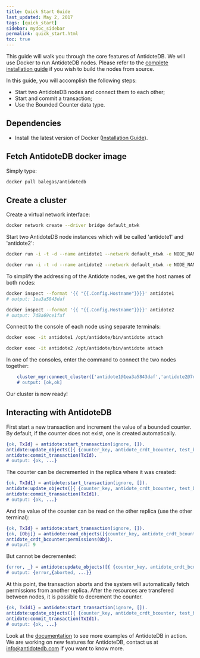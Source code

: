 ```yaml
---
title: Quick Start Guide
last_updated: May 2, 2017
tags: [quick_start]
sidebar: mydoc_sidebar
permalink: quick_start.html
toc: true
---
```


This guide will walk you through the core features of AntidoteDB. We will use Docker to run AntidoteDB nodes. Please refer to the [complete installation guide](http://syncfree.github.io/antidote/setup.html) if you wish to build the nodes from source.

In this guide, you will accomplish the following steps:

 * Start two AntidoteDB nodes and connect them to each other;
 * Start and commit a transaction;
 * Use the Bounded Counter data type.

## Dependencies
 * Install the latest version of Docker ([Installation Guide](https://docs.docker.com/engine/installation/)).

## Fetch AntidoteDB docker image

Simply type:

```sh
docker pull balegas/antidotedb
```

## Create a cluster

Create a virtual network interface:

```sh
docker network create --driver bridge default_ntwk
```

Start two AntidoteDB node instances which will be called 'antidote1' and 'antidote2':

```sh
docker run -i -t -d --name antidote1 --network default_ntwk -e NODE_NAME=antidote1 -e INSTANCE_NAME=antidote balegas/antidotedb

docker run -i -t -d --name antidote2 --network default_ntwk -e NODE_NAME=antidote2 -e INSTANCE_NAME=antidote balegas/antidotedb
```

To simplify the addressing of the Antidote nodes, we get the host names of both nodes:

```sh
docker inspect --format '{{ "{{.Config.Hostname"}}}}' antidote1
# output: 1ea3a5843daf

docker inspect --format '{{ "{{.Config.Hostname"}}}}' antidote2
# output: 7d8a69ce1faf
```

Connect to the console of each node using separate terminals:

```sh
docker exec -it antidote1 /opt/antidote/bin/antidote attach

docker exec -it antidote2 /opt/antidote/bin/antidote attach
```

In one of the consoles, enter the command to connect the two nodes together:

```erlang
    cluster_mgr:connect_cluster(['antidote1@1ea3a5843daf','antidote2@7d8a69ce1faf']).
    # output: [ok,ok]
```

Our cluster is now ready!

## Interacting with AntidoteDB

First start a new transaction and increment the value of a bounded counter. By default, if the counter does not exist, one is created automatically.

```erlang
{ok, TxId} = antidote:start_transaction(ignore, []).
antidote:update_objects([{ {counter_key, antidote_crdt_bcounter, test_bucket}, increment, {10, client1}}], TxId).
antidote:commit_transaction(TxId).
# output: {ok, ...}
```

The counter can be decremented in the replica where it was created:

```erlang
{ok, TxId1} = antidote:start_transaction(ignore, []).
antidote:update_objects([{ {counter_key, antidote_crdt_bcounter, test_bucket}, decrement, {1, client1}}], TxId1).
antidote:commit_transaction(TxId1).
# output: {ok, ...}
```

And the value of the counter can be read on the other replica (use the other terminal):

```erlang
{ok, TxId} = antidote:start_transaction(ignore, []).
{ok, [Obj]} = antidote:read_objects([{counter_key, antidote_crdt_bcounter, test_bucket}], TxId).
antidote_crdt_bcounter:permissions(Obj).
# output: 9
```

But cannot be decremented:

```erlang
{error, _} = antidote:update_objects([{ {counter_key, antidote_crdt_bcounter, test_bucket}, decrement, {1, client2}}], TxId).
# output: {error,{aborted, ...}}
```

At this point, the transaction aborts and the system will automatically fetch permissions from another replica.
After the resources are transfered between nodes, it is possible to decrement the counter.

```erlang
{ok, TxId1} = antidote:start_transaction(ignore, []).
antidote:update_objects([{ {counter_key, antidote_crdt_bcounter, test_bucket}, decrement, {1, client2}}], TxId1).
antidote:commit_transaction(TxId1).
# output: {ok, ...}
```

Look at the [documentation](http://syncfree.github.io/antidote/rawapi.html) to see more examples of AntidoteDB in action.
We are working on new features for AntidoteDB, contact us at [info@antidotedb.com](mailto:info@antidotedb.com) if you want to know more.
